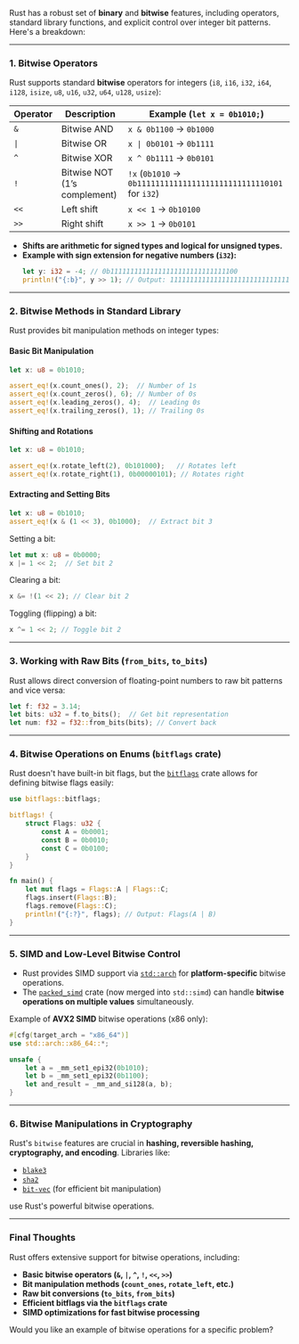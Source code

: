 Rust has a robust set of **binary** and **bitwise** features, including operators, standard library functions, and explicit control over integer bit patterns. Here's a breakdown:

---

### **1. Bitwise Operators**
Rust supports standard **bitwise** operators for integers (`i8`, `i16`, `i32`, `i64`, `i128`, `isize`, `u8`, `u16`, `u32`, `u64`, `u128`, `usize`):

| Operator  | Description          | Example (`let x = 0b1010;`) |
|-----------|----------------------|-----------------------------|
| `&`       | Bitwise AND          | `x & 0b1100` → `0b1000`    |
| `\|`      | Bitwise OR           | `x \| 0b0101` → `0b1111`   |
| `^`       | Bitwise XOR          | `x ^ 0b1111` → `0b0101`    |
| `!`       | Bitwise NOT (1’s complement) | `!x` (`0b1010` → `0b11111111111111111111111111110101` for `i32`) |
| `<<`      | Left shift           | `x << 1` → `0b10100`       |
| `>>`      | Right shift          | `x >> 1` → `0b0101`        |

- **Shifts are arithmetic for signed types and logical for unsigned types.**
- **Example with sign extension for negative numbers (`i32`):**
  ```rust
  let y: i32 = -4; // 0b11111111111111111111111111111100
  println!("{:b}", y >> 1); // Output: 11111111111111111111111111111110 (sign bit preserved)
  ```

---

### **2. Bitwise Methods in Standard Library**
Rust provides bit manipulation methods on integer types:

#### **Basic Bit Manipulation**
```rust
let x: u8 = 0b1010; 

assert_eq!(x.count_ones(), 2);  // Number of 1s
assert_eq!(x.count_zeros(), 6); // Number of 0s
assert_eq!(x.leading_zeros(), 4);  // Leading 0s
assert_eq!(x.trailing_zeros(), 1); // Trailing 0s
```

#### **Shifting and Rotations**
```rust
let x: u8 = 0b1010;

assert_eq!(x.rotate_left(2), 0b101000);   // Rotates left
assert_eq!(x.rotate_right(1), 0b00000101); // Rotates right
```

#### **Extracting and Setting Bits**
```rust
let x: u8 = 0b1010;
assert_eq!(x & (1 << 3), 0b1000);  // Extract bit 3
```
Setting a bit:
```rust
let mut x: u8 = 0b0000;
x |= 1 << 2;  // Set bit 2
```

Clearing a bit:
```rust
x &= !(1 << 2); // Clear bit 2
```

Toggling (flipping) a bit:
```rust
x ^= 1 << 2; // Toggle bit 2
```

---

### **3. Working with Raw Bits (`from_bits`, `to_bits`)**
Rust allows direct conversion of floating-point numbers to raw bit patterns and vice versa:
```rust
let f: f32 = 3.14;
let bits: u32 = f.to_bits();  // Get bit representation
let num: f32 = f32::from_bits(bits); // Convert back
```

---

### **4. Bitwise Operations on Enums (`bitflags` crate)**
Rust doesn't have built-in bit flags, but the [`bitflags`](https://crates.io/crates/bitflags) crate allows for defining bitwise flags easily:
```rust
use bitflags::bitflags;

bitflags! {
    struct Flags: u32 {
        const A = 0b0001;
        const B = 0b0010;
        const C = 0b0100;
    }
}

fn main() {
    let mut flags = Flags::A | Flags::C;
    flags.insert(Flags::B);
    flags.remove(Flags::C);
    println!("{:?}", flags); // Output: Flags(A | B)
}
```

---

### **5. SIMD and Low-Level Bitwise Control**
- Rust provides SIMD support via [`std::arch`](https://doc.rust-lang.org/std/arch/index.html) for **platform-specific** bitwise operations.
- The [`packed_simd`](https://crates.io/crates/packed_simd) crate (now merged into `std::simd`) can handle **bitwise operations on multiple values** simultaneously.

Example of **AVX2 SIMD** bitwise operations (x86 only):
```rust
#[cfg(target_arch = "x86_64")]
use std::arch::x86_64::*;

unsafe {
    let a = _mm_set1_epi32(0b1010);
    let b = _mm_set1_epi32(0b1100);
    let and_result = _mm_and_si128(a, b);
}
```

---

### **6. Bitwise Manipulations in Cryptography**
Rust's `bitwise` features are crucial in **hashing, reversible hashing, cryptography, and encoding**. Libraries like:
- [`blake3`](https://crates.io/crates/blake3)
- [`sha2`](https://crates.io/crates/sha2)
- [`bit-vec`](https://crates.io/crates/bit-vec) (for efficient bit manipulation)

use Rust's powerful bitwise operations.

---

### **Final Thoughts**
Rust offers extensive support for bitwise operations, including:
- **Basic bitwise operators (`&`, `|`, `^`, `!`, `<<`, `>>`)**
- **Bit manipulation methods (`count_ones`, `rotate_left`, etc.)**
- **Raw bit conversions (`to_bits`, `from_bits`)**
- **Efficient bitflags via the `bitflags` crate**
- **SIMD optimizations for fast bitwise processing**

Would you like an example of bitwise operations for a specific problem?
